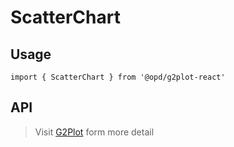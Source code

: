 # ScatterChart

## Usage

```tsx | pure
import { ScatterChart } from '@opd/g2plot-react'
```

## API

<API id="ScatterChart"></API>

> Visit [G2Plot](https://g2plot.antv.antgroup.com/api/plot-api) form more detail
